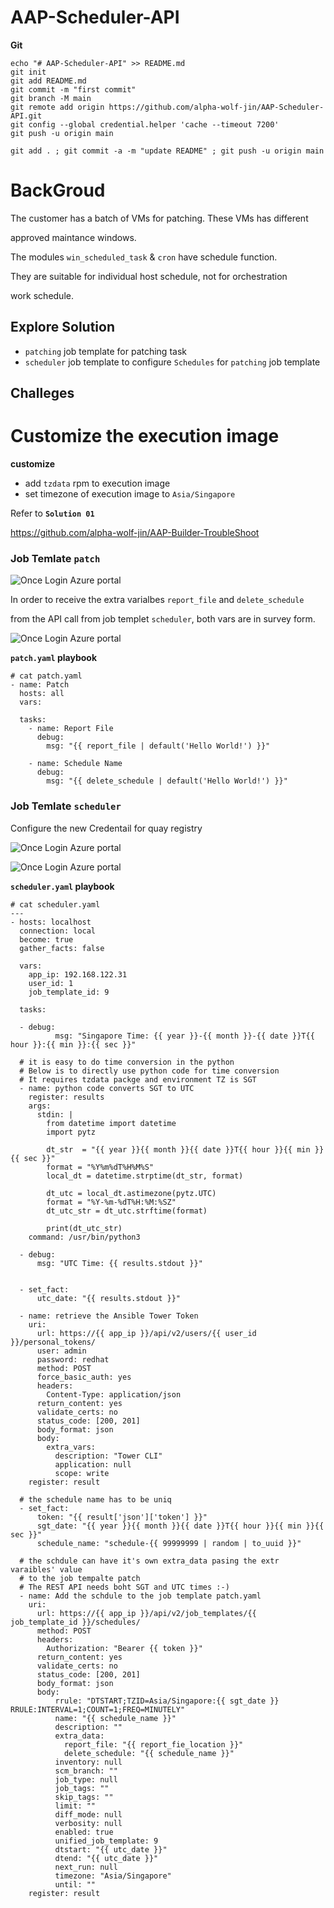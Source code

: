 # AAP-Scheduler-API

**Git**
```
echo "# AAP-Scheduler-API" >> README.md
git init
git add README.md
git commit -m "first commit"
git branch -M main
git remote add origin https://github.com/alpha-wolf-jin/AAP-Scheduler-API.git
git config --global credential.helper 'cache --timeout 7200'
git push -u origin main

git add . ; git commit -a -m "update README" ; git push -u origin main

```

# BackGroud

The customer has a batch of VMs for patching. These VMs has different 

approved maintance windows.

The modules `win_scheduled_task` & `cron` have schedule function.

They are suitable for individual host schedule, not for orchestration 

work schedule.

## Explore Solution

- `patching` job template for patching task
- `scheduler` job template to configure `Schedules` for `patching` job template 

## Challeges

# Customize the execution image

**customize**
- add `tzdata` rpm to execution image
- set timezone of execution image to `Asia/Singapore`

Refer to **`Solution 01`**

https://github.com/alpha-wolf-jin/AAP-Builder-TroubleShoot


### Job Temlate `patch`


![Once Login Azure portal](images/scheduler-01.png)

In order to receive the extra varialbes `report_file` and `delete_schedule`

from the API call from job templet `scheduler`, both vars are in survey form.

![Once Login Azure portal](images/scheduler-02.png)


**`patch.yaml` playbook**
```
# cat patch.yaml 
- name: Patch
  hosts: all
  vars:

  tasks:
    - name: Report File
      debug:
        msg: "{{ report_file | default('Hello World!') }}"

    - name: Schedule Name
      debug:
        msg: "{{ delete_schedule | default('Hello World!') }}"
```

### Job Temlate `scheduler`

Configure the new Credentail for quay registry

![Once Login Azure portal](images/scheduler-03.png)


![Once Login Azure portal](images/scheduler-04.png)


**`scheduler.yaml` playbook**
```
# cat scheduler.yaml
---
- hosts: localhost
  connection: local
  become: true
  gather_facts: false

  vars:
    app_ip: 192.168.122.31
    user_id: 1
    job_template_id: 9

  tasks:
 
  - debug:
          msg: "Singapore Time: {{ year }}-{{ month }}-{{ date }}T{{ hour }}:{{ min }}:{{ sec }}"

  # it is easy to do time conversion in the python
  # Below is to directly use python code for time conversion
  # It requires tzdata packge and environment TZ is SGT
  - name: python code converts SGT to UTC
    register: results
    args:
      stdin: |
        from datetime import datetime
        import pytz

        dt_str  = "{{ year }}{{ month }}{{ date }}T{{ hour }}{{ min }}{{ sec }}"
        format = "%Y%m%dT%H%M%S"
        local_dt = datetime.strptime(dt_str, format)

        dt_utc = local_dt.astimezone(pytz.UTC)
        format = "%Y-%m-%dT%H:%M:%SZ"
        dt_utc_str = dt_utc.strftime(format)

        print(dt_utc_str)     
    command: /usr/bin/python3

  - debug:
      msg: "UTC Time: {{ results.stdout }}"


  - set_fact:
      utc_date: "{{ results.stdout }}"

  - name: retrieve the Ansible Tower Token
    uri:
      url: https://{{ app_ip }}/api/v2/users/{{ user_id }}/personal_tokens/
      user: admin
      password: redhat
      method: POST
      force_basic_auth: yes
      headers:
        Content-Type: application/json
      return_content: yes
      validate_certs: no
      status_code: [200, 201]
      body_format: json
      body:
        extra_vars:
          description: "Tower CLI"
          application: null
          scope: write
    register: result

  # the schedule name has to be uniq
  - set_fact:
      token: "{{ result['json']['token'] }}"
      sgt_date: "{{ year }}{{ month }}{{ date }}T{{ hour }}{{ min }}{{ sec }}"
      schedule_name: "schedule-{{ 99999999 | random | to_uuid }}"

  # the schdule can have it's own extra_data pasing the extr varaibles' value
  # to the job tempalte patch
  # The REST API needs boht SGT and UTC times :-)
  - name: Add the schdule to the job template patch.yaml
    uri:
      url: https://{{ app_ip }}/api/v2/job_templates/{{ job_template_id }}/schedules/
      method: POST
      headers:
        Authorization: "Bearer {{ token }}" 
      return_content: yes
      validate_certs: no
      status_code: [200, 201]
      body_format: json
      body:
          rrule: "DTSTART;TZID=Asia/Singapore:{{ sgt_date }} RRULE:INTERVAL=1;COUNT=1;FREQ=MINUTELY"
          name: "{{ schedule_name }}"
          description: ""
          extra_data: 
            report_file: "{{ report_fie_location }}"
            delete_schedule: "{{ schedule_name }}"
          inventory: null
          scm_branch: ""
          job_type: null
          job_tags: ""
          skip_tags: ""
          limit: ""
          diff_mode: null
          verbosity: null
          enabled: true
          unified_job_template: 9
          dtstart: "{{ utc_date }}"
          dtend: "{{ utc_date }}"
          next_run: null
          timezone: "Asia/Singapore"
          until: ""
    register: result

```
